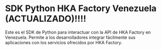 # SDK Python HKA Factory Venezuela (ACTUALIZADO)!!!!

Este es el SDK de Python para interactuar con la API de HKA Factory en Venezuela. Permite a los desarrolladores integrar fácilmente sus aplicaciones con los servicios ofrecidos por HKA Factory.

